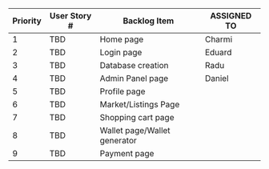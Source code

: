| Priority | User Story # | Backlog Item                 | ASSIGNED TO   | 
| -------- | ------------ | ---------------------------- | ------------- |
| 1        | TBD          | Home page                    | Charmi        |
| 2        | TBD          | Login page                   | Eduard        |
| 3        | TBD          | Database creation            | Radu          |
| 4        | TBD          | Admin Panel page             | Daniel        |
| 5        | TBD          | Profile page                 |               |
| 6        | TBD          | Market/Listings Page         |               |
| 7        | TBD          | Shopping cart page           |               |
| 8        | TBD          | Wallet page/Wallet generator |               |
| 9        | TBD          | Payment page                 |               |
